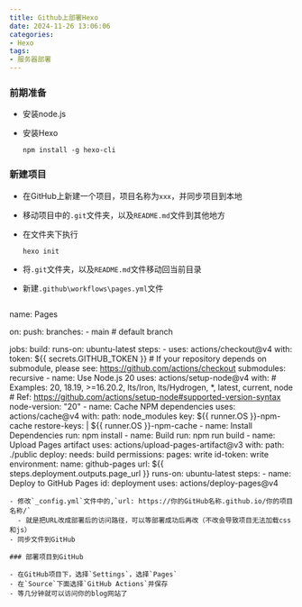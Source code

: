 ```yaml
---
title: Github上部署Hexo
date: 2024-11-26 13:06:06
categories:
- Hexo
tags:
- 服务器部署
---
```


### 前期准备

- 安装node.js
- 安装Hexo
  
  ```shell
  npm install -g hexo-cli
  ```

### 新建项目

- 在GitHub上新建一个项目，项目名称为`xxx`，并同步项目到本地
- 移动项目中的`.git`文件夹，以及`README.md`文件到其他地方
- 在文件夹下执行
  
  ```shell
  hexo init
  ```
- 将`.git`文件夹，以及`README.md`文件移动回当前目录
- 新建`.github\workflows\pages.yml`文件
  
  ```
name: Pages

on:
  push:
    branches:
      - main # default branch

jobs:
  build:
    runs-on: ubuntu-latest
    steps:
      - uses: actions/checkout@v4
        with:
          token: ${{ secrets.GITHUB_TOKEN }}
          # If your repository depends on submodule, please see: https://github.com/actions/checkout
          submodules: recursive
      - name: Use Node.js 20
        uses: actions/setup-node@v4
        with:
          # Examples: 20, 18.19, >=16.20.2, lts/Iron, lts/Hydrogen, *, latest, current, node
          # Ref: https://github.com/actions/setup-node#supported-version-syntax
          node-version: "20"
      - name: Cache NPM dependencies
        uses: actions/cache@v4
        with:
          path: node_modules
          key: ${{ runner.OS }}-npm-cache
          restore-keys: |
            ${{ runner.OS }}-npm-cache
      - name: Install Dependencies
        run: npm install
      - name: Build
        run: npm run build
      - name: Upload Pages artifact
        uses: actions/upload-pages-artifact@v3
        with:
          path: ./public
  deploy:
    needs: build
    permissions:
      pages: write
      id-token: write
    environment:
      name: github-pages
      url: ${{ steps.deployment.outputs.page_url }}
    runs-on: ubuntu-latest
    steps:
      - name: Deploy to GitHub Pages
        id: deployment
        uses: actions/deploy-pages@v4

  ```
- 修改`_config.yml`文件中的,`url: https://你的GitHub名称.github.io/你的项目名称/`
	- 就是把URL改成部署后的访问路径，可以等部署成功后再改（不改会导致项目无法加载css和js）
- 同步文件到GitHub

### 部署项目到GitHub

- 在GitHub项目下，选择`Settings`，选择`Pages`
- 在`Source`下面选择`GitHub Actions`并保存
- 等几分钟就可以访问你的blog网站了

